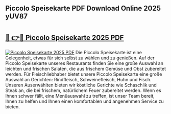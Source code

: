 ## Piccolo Speisekarte PDF Download Online 2025 yUV87

# <h2><a href="http://gcd80v.nevu.top/?p=Piccolo+Speisekarte">🔗 👉🔴 Piccolo Speisekarte 2025 PDF</a></h2>

[![Piccolo Speisekarte 2025 PDF](https://i.imgur.com/dBaPXMq.png)](http://gcd80v.nevu.top/?p=Piccolo+Speisekarte)
Die Piccolo Speisekarte ist eine Gelegenheit, etwas für sich selbst zu wählen und zu genießen. Auf der Piccolo Speisekarte unseres Restaurants finden Sie eine große Auswahl an leichten und frischen Salaten, die aus frischem Gemüse und Obst zubereitet werden. Für Fleischliebhaber bietet unsere Piccolo Speisekarte eine große Auswahl an Gerichten: Rindfleisch, Schweinefleisch, Huhn und Fisch. Unseren Auserwählten bieten wir köstliche Gerichte wie Schaschlik und Steak an, die bei frischem, natürlichem Feuer zubereitet werden. Wenn es Ihnen schwer fällt, eine Menüauswahl zu treffen, ist unser Team bereit, Ihnen zu helfen und Ihnen einen komfortablen und angenehmen Service zu bieten.
